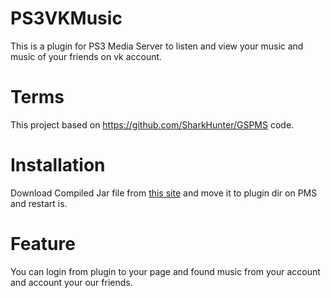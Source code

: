 PS3VKMusic
==========

This is a plugin for PS3 Media Server to listen and view your music and music of your friends on vk account. 

Terms
==========

This project based on https://github.com/SharkHunter/GSPMS code. 

Installation
==========

Download Compiled Jar file from <a href="#">this site</a> and move it to plugin dir on PMS and restart is.

Feature
==========

You can login from plugin to your page and found music from your account and account your our friends.